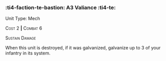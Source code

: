 ### :ti4-faction-te-bastion: **A3 Valiance** :ti4-te:

Unit Type: Mech 

<span style="font-variant:small-caps;">Cost</span> 2 __|__ <span style="font-variant:small-caps;">Combat</span> 6

<span style="font-variant:small-caps;">Sustain Damage</span>

When this unit is destroyed, if it was galvanized, galvanize up to 3 of your infantry in its system.
